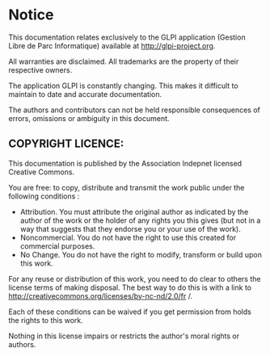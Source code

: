Notice
======

This documentation relates exclusively to the GLPI application (Gestion
Libre de Parc Informatique) available at http://glpi-project.org.

All warranties are disclaimed. All trademarks are the property of their
respective owners.

The application GLPI is constantly changing. This makes it difficult to
maintain to date and accurate documentation.

The authors and contributors can not be held responsible consequences of
errors, omissions or ambiguity in this document.

COPYRIGHT LICENCE:
------------------

This documentation is published by the Association Indepnet licensed
Creative Commons.

You are free: to copy, distribute and transmit the work public under the
following conditions :

-   Attribution. You must attribute the original author as indicated by
    the author of the work or the holder of any rights you this gives
    (but not in a way that suggests that they endorse you or your use of
    the work).
-   Noncommercial. You do not have the right to use this created for
    commercial purposes.
-   No Change. You do not have the right to modify, transform or build
    upon this work.

For any reuse or distribution of this work, you need to do clear to
others the license terms of making disposal. The best way to do this is
with a link to http://creativecommons.org/licenses/by-nc-nd/2.0/fr /.

Each of these conditions can be waived if you get permission from holds
the rights to this work.

Nothing in this license impairs or restricts the author's moral rights
or authors.
